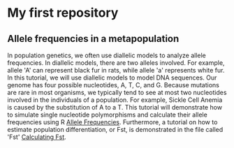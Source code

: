 # My first repository
## Allele frequencies in a metapopulation

In population genetics, we often use diallelic models to analyze allele frequencies. In diallelic models, there are two alleles involved. For example, allele 'A' can represent black fur in rats, while allele 'a' represents white fur. In this tutorial, we will use diallelic models to model DNA sequences. Our genome has four possible nucleotides, A, T, C, and G. Because mutations are rare in most organisms, we typically tend to see at most two nucleotides involved in the individuals of a population. For example, Sickle Cell Anemia is caused by the substitution of A to a T. This tutorial will demonstrate how to simulate single nucleotide polymorphisms and calculate their allele frequencies using R [Allele Frequencies](PopGenExercise1.html). Furthermore, a tutorial on how to estimate population differentiation, or Fst, is demonstrated in the file called 'Fst' [Calculating Fst](Fst/PopGenEx2.html).
